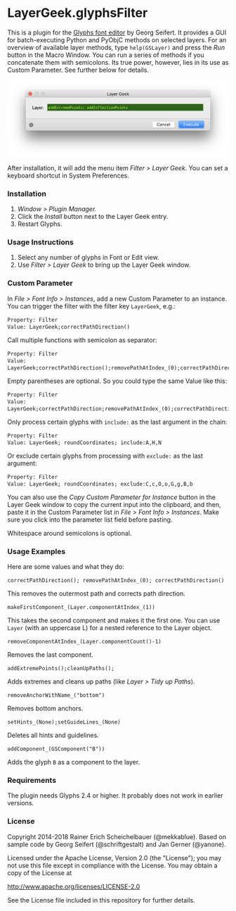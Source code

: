 # LayerGeek.glyphsFilter

This is a plugin for the [Glyphs font editor](http://glyphsapp.com/) by Georg Seifert.
It provides a GUI for batch-executing Python and PyObjC methods on selected layers. For an overview of available layer methods, type `help(GSLayer)` and press the *Run* button in the Macro Window. You can run a series of methods if you concatenate them with semicolons. Its true power, however, lies in its use as Custom Parameter. See further below for details.

![Select any number of layers and enter GSLayer methods.](LayerGeek.png "Layer Geek Screenshot")

After installation, it will add the menu item *Filter > Layer Geek*.
You can set a keyboard shortcut in System Preferences.

### Installation

1. *Window > Plugin Manager.*
2. Click the *Install* button next to the Layer Geek entry.
3. Restart Glyphs.

### Usage Instructions

1. Select any number of glyphs in Font or Edit view.
2. Use *Filter > Layer Geek* to bring up the Layer Geek window.

### Custom Parameter

In *File > Font Info > Instances*, add a new Custom Parameter to an instance. You can trigger the filter with the filter key `LayerGeek`, e.g.:

    Property: Filter
    Value: LayerGeek;correctPathDirection()

Call multiple functions with semicolon as separator:

    Property: Filter
    Value: LayerGeek;correctPathDirection();removePathAtIndex_(0);correctPathDirection()

Empty parentheses are optional. So you could type the same Value like this:

    Property: Filter
    Value: LayerGeek;correctPathDirection;removePathAtIndex_(0);correctPathDirection

Only process certain glyphs with `include:` as the last argument in the chain:

    Property: Filter
    Value: LayerGeek; roundCoordinates; include:A,H,N

Or exclude certain glyphs from processing with `exclude:` as the last argument:

    Property: Filter
    Value: LayerGeek; roundCoordinates; exclude:C,c,O,o,G,g,B,b

You can also use the *Copy Custom Parameter for Instance* button in the Layer Geek window to copy the current input into the clipboard, and then, paste it in the Custom Parameter list in *File > Font Info > Instances*. Make sure you click into the parameter list field before pasting.

Whitespace around semicolons is optional.

### Usage Examples

Here are some values and what they do:

    correctPathDirection(); removePathAtIndex_(0); correctPathDirection()

This removes the outermost path and corrects path direction.

    makeFirstComponent_(Layer.componentAtIndex_(1))

This takes the second component and makes it the first one. You can use `Layer` (with an uppercase L) for a nested reference to the Layer object.

    removeComponentAtIndex_(Layer.componentCount()-1)

Removes the last component.

    addExtremePoints();cleanUpPaths();

Adds extremes and cleans up paths (like *Layer > Tidy up Paths*).

    removeAnchorWithName_("bottom")

Removes bottom anchors.

    setHints_(None);setGuideLines_(None)

Deletes all hints and guidelines.

    addComponent_(GSComponent("B"))

Adds the glyph `B` as a component to the layer.

### Requirements

The plugin needs Glyphs 2.4 or higher. It probably does not work in earlier versions.

### License

Copyright 2014-2018 Rainer Erich Scheichelbauer (@mekkablue).
Based on sample code by Georg Seifert (@schriftgestalt) and Jan Gerner (@yanone).

Licensed under the Apache License, Version 2.0 (the "License");
you may not use this file except in compliance with the License.
You may obtain a copy of the License at

http://www.apache.org/licenses/LICENSE-2.0

See the License file included in this repository for further details.
